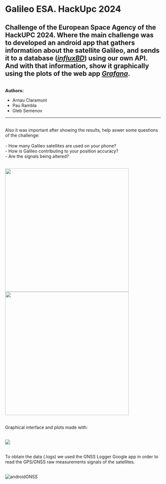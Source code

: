 # Galileo ESA. HackUpc 2024

Challenge of the European Space Agency of the HackUPC 2024. Where the main challenge was to developed an android app that gathers information about the satellite Galileo, and sends it to a database ([*influxBD*](https://www.influxdata.com/)) using our own API. And with that information, show it graphically using the plots of the web app [*Grafana*](https://grafana.com).    
---

<br>**Authors:**
- Arnau Claramunt
- Pau Rambla
- Gleb Semenov
---
<br>
Also it was important after showing the results, help aswer some questions of the challenge:<br><br>
- How many Galileo satellites are used on your phone?<br>
- How is Galileo contributing to your position accuracy?<br> 
- Are the signals being altered?<br>

<br>
<p float="left">
  <img src="https://github.com/ArnauCS03/GalileoESAHackUpc2024/assets/95536223/f3cedaef-2fe2-4415-8418-ea24fe2268da" width="400" height="400" />
  <img src="https://github.com/ArnauCS03/GalileoESAHackUpc2024/assets/95536223/944b9d8a-b801-44ec-a7f1-0b80780c318f" width="400" height="400" />
</p>
<br>
Graphical interface and plots made with:<br><br>
<p float="center">
 <img src="https://github.com/ArnauCS03/GalileoESAHackUpc2024/assets/95536223/29050e04-2d11-44af-a7ae-9aad010d2819" />
</p>

<br>
To obtain the data (.logs) we used the GNSS Logger Google app in order to read the GPS/GNSS raw measurements signals of the satellites.<br><br>

![androidGNSS](https://github.com/ArnauCS03/GalileoESAHackUpc2024/assets/95536223/62b1412b-e38f-4eab-b348-83cec5af0c4e)

